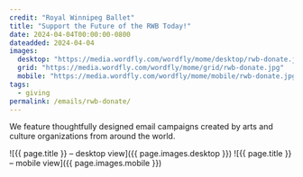 ```yaml
---
credit: "Royal Winnipeg Ballet"
title: "Support the Future of the RWB Today!"
date: 2024-04-04T00:00:00-0800
dateadded: 2024-04-04
images:
  desktop: "https://media.wordfly.com/wordfly/mome/desktop/rwb-donate.jpg"
  grid: "https://media.wordfly.com/wordfly/mome/grid/rwb-donate.jpg"
  mobile: "https://media.wordfly.com/wordfly/mome/mobile/rwb-donate.jpg"
tags:
  - giving
permalink: /emails/rwb-donate/
---
```

We feature thoughtfully designed email campaigns created by arts and culture organizations from around the world.

![{{ page.title }} – desktop view]({{ page.images.desktop }})
![{{ page.title }} – mobile view]({{ page.images.mobile }})
